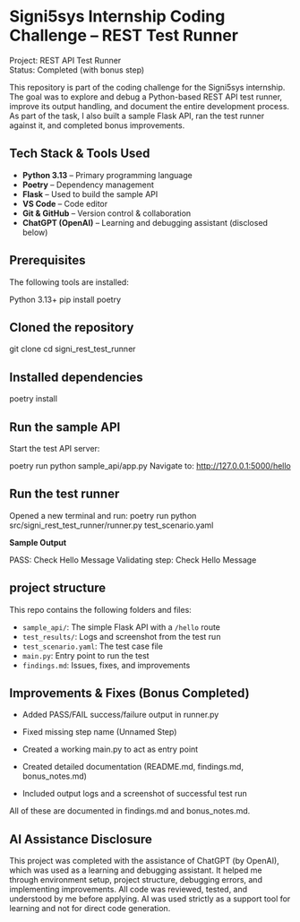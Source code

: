 # Signi5sys Internship Coding Challenge – REST Test Runner

 Project: REST API Test Runner  
 Status: Completed (with bonus step)


This repository is part of the coding challenge for the Signi5sys internship. The goal was to explore and debug a Python-based REST API test runner, improve its output handling, and document the entire development process. As part of the task, I also built a sample Flask API, ran the test runner against it, and completed bonus improvements.


## Tech Stack & Tools Used

- **Python 3.13** – Primary programming language  
- **Poetry** – Dependency management  
- **Flask** – Used to build the sample API  
- **VS Code** – Code editor  
- **Git & GitHub** – Version control & collaboration  
- **ChatGPT (OpenAI)** – Learning and debugging assistant (disclosed below)


## Prerequisites

The following tools are installed:

Python 3.13+
pip install poetry

## Cloned the repository

git clone <my-private-repo-url>
cd signi_rest_test_runner

## Installed dependencies

poetry install

## Run the sample API

Start the test API server:

poetry run python sample_api/app.py
Navigate to: http://127.0.0.1:5000/hello

## Run the test runner

Opened a new terminal and run:
poetry run python src/signi_rest_test_runner/runner.py test_scenario.yaml

**Sample Output**

PASS: Check Hello Message
Validating step: Check Hello Message

## project structure

This repo contains the following folders and files:

  - `sample_api/`: The simple Flask API with  a `/hello` route
  - `test_results/`:  Logs and screenshot from the test run
  - `test_scenario.yaml`: The test case file
  - `main.py`: Entry point to run the test
  - `findings.md`: Issues, fixes, and improvements

## Improvements & Fixes (Bonus Completed)

-  Added PASS/FAIL success/failure output in runner.py
-  Fixed missing step name (Unnamed Step)

-  Created a working main.py to act as entry point

-  Created detailed documentation (README.md, findings.md, bonus_notes.md)

-  Included output logs and a screenshot of successful test run

All of these are documented in findings.md and bonus_notes.md.

## AI Assistance Disclosure

This project was completed with the assistance of ChatGPT (by OpenAI), which was used as a learning and debugging assistant. It helped me through environment setup, project structure, debugging errors, and implementing improvements. All code was reviewed, tested, and understood by me before applying. AI was used strictly as a support tool for learning and not for direct code generation.

